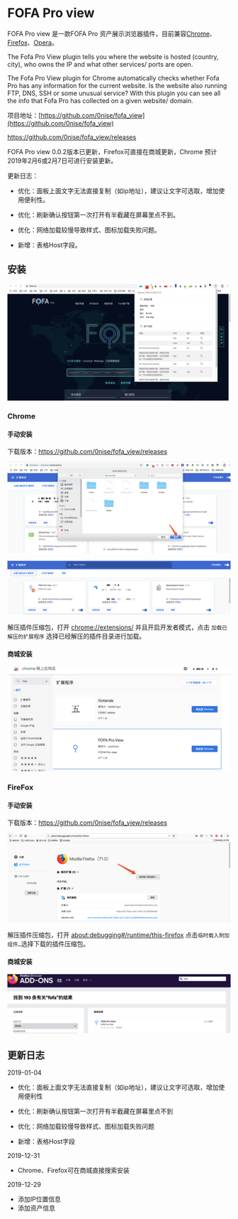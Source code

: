 # FOFA Pro view

FOFA Pro view 是一款FOFA Pro 资产展示浏览器插件，目前兼容[Chrome](https://www.google.com/chrome/)、[Firefox](https://www.mozilla.org/)、[Opera](https://www.opera.com/)。

The Fofa Pro View plugin tells you where the website is hosted (country, city), who owns the IP and what other services/ ports are open.

The Fofa Pro View plugin for Chrome automatically checks whether Fofa Pro has any information for the current website. Is the website also running FTP, DNS, SSH or some unusual service? With this plugin you can see all the info that Fofa Pro has collected on a given website/ domain.

项目地址：[https://github.com/0nise/fofa_view](https://github.com/0nise/fofa_view)


https://github.com/0nise/fofa_view/releases

FOFA Pro view 0.0.2版本已更新，Firefox可直接在商城更新，Chrome 预计2019年2月6或2月7日可进行安装更新。

更新日志：

- 优化：面板上面文字无法直接复制（如ip地址），建议让文字可选取，增加使用便利性。

- 优化：刷新确认按钮第一次打开有半截藏在屏幕里点不到。

- 优化：网络加载较慢导致样式、图标加载失败问题。

- 新增：表格Host字段。

## 安装

![](1.png)

### Chrome

#### 手动安装

下载版本：https://github.com/0nise/fofa_view/releases

![](3.png)

![](4.png)

解压插件压缩包，打开 [chrome://extensions/](chrome://extensions/) 并且开启开发者模式，点击 `加载已解压的扩展程序` 选择已经解压的插件目录进行加载。

#### 商城安装

![](8.png)

### FireFox

#### 手动安装

下载版本：https://github.com/0nise/fofa_view/releases

![](6.png)

解压插件压缩包，打开 [about:debugging#/runtime/this-firefox](about:debugging#/runtime/this-firefox) 点击`临时载入附加组件…`选择下载的插件压缩包。

#### 商城安装

![](7.png)

## 更新日志

2019-01-04

- 优化：面板上面文字无法直接复制（如ip地址），建议让文字可选取，增加使用便利性
  
- 优化：刷新确认按钮第一次打开有半截藏在屏幕里点不到

- 优化：网络加载较慢导致样式、图标加载失败问题

- 新增：表格Host字段

2019-12-31

- Chrome、Firefox可在商城直接搜索安装

2019-12-29

- 添加IP位置信息
- 添加资产信息
